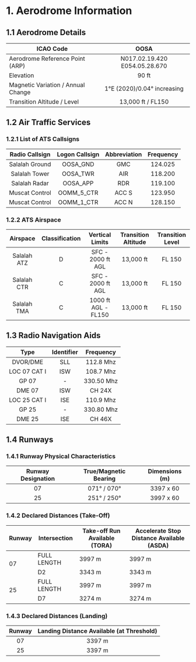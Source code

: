 # 1. Aerodrome Information
## 1.1 Aerodrome Details
| ICAO Code                          |             OOSA              |
|------------------------------------|:-----------------------------:|
| Aerodrome Reference Point (ARP)    | N017.02.19.420 E054.05.28.670 |
| Elevation                          |             90 ft             |
| Magnetic Variation / Annual Change |  1°E (2020)/0.04° increasing  |
| Transition Altitude / Level        |       13,000 ft / FL150       |

## 1.2 Air Traffic Services
### 1.2.1 List of ATS Callsigns
| Radio Callsign | Logon Callsign | Abbreviation | Frequency |
|:--------------:|:--------------:|:------------:|:---------:|
| Salalah Ground |    OOSA_GND    |      GMC     |  124.025  |
|  Salalah Tower |    OOSA_TWR    |      AIR     |  118.200  |
|  Salalah Radar |    OOSA_APP    |      RDR     |  119.100  |
| Muscat Control |   OOMM_5_CTR   |     ACC S    |  123.950  |
| Muscat Control |   OOMM_1_CTR   |     ACC N    |  128.150  |

### 1.2.2 ATS Airspace
|   Airspace  | Classification |   Vertical Limits   | Transition Altitude |  Transition Level |
|:-----------:|:--------------:|:-------------------:|:-------------------:|:-----------------:|
| Salalah ATZ |        D       |  SFC - 2000 ft AGL  |      13,000 ft      |       FL 150      |
| Salalah CTR |        C       |  SFC - 2000 ft AGL  |      13,000 ft      |       FL 150      |
| Salalah TMA |        C       | 1000 ft AGL - FL150 |      13,000 ft      |       FL 150      |

## 1.3 Radio Navigation Aids
|     Type     | Identifier |  Frequency |
|:------------:|:----------:|:----------:|
|   DVOR/DME   |     SLL    |  112.8 Mhz |
| LOC 07 CAT I |     ISW    |  108.7 Mhz |
|     GP 07    |      -     | 330.50 Mhz |
|     DME 07   |     ISW    |   CH 24X   |
| LOC 25 CAT I |     ISE    |  110.9 Mhz |
|     GP 25    |      -     | 330.80 Mhz |
|     DME 25   |     ISE    |   CH 46X   |

## 1.4 Runways
### 1.4.1 Runway Physical Characteristics
| Runway Designation |  True/Magnetic Bearing  | Dimensions (m) |
|:------------------:|:-----------------------:|:--------------:|
|         07         |       071° / 070°       |    3397 x 60   |
|         25         |       251° / 250°       |    3997 x 60   |

### 1.4.2 Declared Distances (Take-Off)
<table><thead>
  <tr>
    <th>Runway</th>
    <th>Intersection</th>
    <th>Take-off Run Available (TORA)</th>
    <th>Accelerate Stop Distance Available (ASDA)</th>
  </tr></thead>
<tbody>
  <tr>
    <td rowspan="2">07</td>
    <td>FULL LENGTH</td>
    <td>3997 m</td>
    <td>3997 m</td>
  </tr>
  <tr>
    <td>D2</td>
    <td>3343 m</td>
    <td>3343 m</td>
  </tr>
  <tr>
    <td rowspan="2">25</td>
    <td>FULL LENGTH</td>
    <td>3997 m</td>
    <td>3997 m</td>
  </tr>
  <tr>
    <td>D7</td>
    <td>3274 m</td>
    <td>3274 m</td>
  </tr>
</tbody>
</table>

### 1.4.3 Declared Distances (Landing)
| Runway | Landing Distance Available (at Threshold) |
|:------:|:-----------------------------------------:|
|   07   |                   3397 m                  |
|   25   |                   3397 m                  |